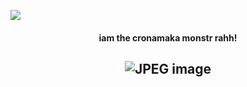 ![](https://komarev.com/ghpvc/?username=kolcheks&label=★+hi!+&color=9F2B68)

#### <p align="center"> iam the cronamaka monstr rahh!

## <p align="center">![JPEG image](https://github.com/user-attachments/assets/669d91cc-fdec-4ce0-9751-c64203ca65ea)



